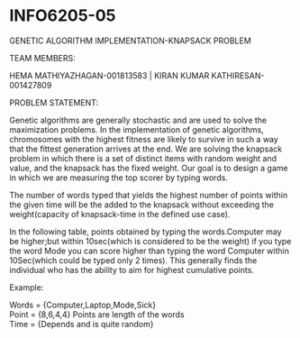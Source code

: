 # INFO6205-05
GENETIC ALGORITHM IMPLEMENTATION-KNAPSACK PROBLEM


TEAM MEMBERS:


HEMA MATHIYAZHAGAN-001813583 |  KIRAN KUMAR KATHIRESAN-001427809


PROBLEM STATEMENT:

Genetic algorithms are generally stochastic and are used to solve the maximization problems. In the implementation of genetic algorithms, chromosomes with the highest fitness are likely to survive in such a way that the fittest generation arrives at the end. We are solving the knapsack problem in which there is a set of distinct items with random weight and value, and the knapsack has the fixed weight. Our goal is to design a game in which we are measuring the top scorer by typing words. 

 The number of words typed that yields the highest number of points within the given time will be the added to the knapsack without exceeding the weight(capacity of knapsack-time in the defined use case).

 In the following table, points obtained by typing the words.Computer may be higher;but within 10sec(which is considered to be the weight) if you type the word Mode you can score higher than typing the word Computer within 10Sec(which could be typed only 2 times). This generally finds the individual who has the ability to aim for highest cumulative points.

Example:

Words = {Computer,Laptop,Mode,Sick}                                  
Point = {8,6,4,4} Points are length of the words  
Time  = {Depends and is quite random}
